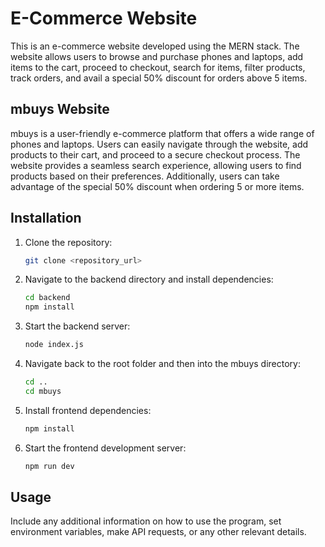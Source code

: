 


# E-Commerce Website

This is an e-commerce website developed using the MERN stack. The website allows users to browse and purchase phones and laptops, add items to the cart, proceed to checkout, search for items, filter products, track orders, and avail a special 50% discount for orders above 5 items.

## mbuys Website

mbuys is a user-friendly e-commerce platform that offers a wide range of phones and laptops. Users can easily navigate through the website, add products to their cart, and proceed to a secure checkout process. The website provides a seamless search experience, allowing users to find products based on their preferences. Additionally, users can take advantage of the special 50% discount when ordering 5 or more items.

## Installation

1. Clone the repository:
   ```bash
   git clone <repository_url>
   ```

2. Navigate to the backend directory and install dependencies:
   ```bash
   cd backend
   npm install
   ```

3. Start the backend server:
   ```bash
   node index.js
   ```

4. Navigate back to the root folder and then into the mbuys directory:
   ```bash
   cd ..
   cd mbuys
   ```

5. Install frontend dependencies:
   ```bash
   npm install
   ```

6. Start the frontend development server:
   ```bash
   npm run dev
   ```

## Usage

Include any additional information on how to use the program, set environment variables, make API requests, or any other relevant details.


